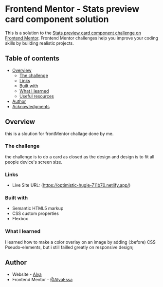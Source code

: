 # Frontend Mentor - Stats preview card component solution

This is a solution to the [Stats preview card component challenge on Frontend Mentor](https://www.frontendmentor.io/challenges/stats-preview-card-component-8JqbgoU62). Frontend Mentor challenges help you improve your coding skills by building realistic projects.

## Table of contents

- [Overview](#overview)
  - [The challenge](#the-challenge)
  - [Links](#links)
  - [Built with](#built-with)
  - [What I learned](#what-i-learned)
  - [Useful resources](#useful-resources)
- [Author](#author)
- [Acknowledgments](#acknowledgments)

## Overview

this is a sloution for frontMentor challage done by me.

### The challenge

the challenge is to do a card as closed as the design and design is to fit all people device's screen size.

### Links

- Live Site URL: (https://optimistic-hugle-711b70.netlify.app/)

### Built with

- Semantic HTML5 markup
- CSS custom properties
- Flexbox

### What I learned

I learned how to make a color overlay on an image by adding (:before) CSS Pseudo-elements, but i still failled greatly on responsive design;

## Author

- Website - [Alya](https://www.your-site.com)
- Frontend Mentor - [@AlyaEssa](https://www.frontendmentor.io/profile/@AlyaEssa)
